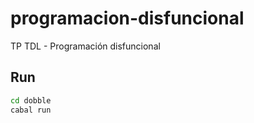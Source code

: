 # programacion-disfuncional
TP TDL - Programación disfuncional

## Run
```bash
cd dobble
cabal run
```
